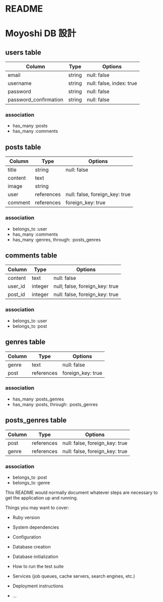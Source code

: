 # README

# Moyoshi DB 設計

## users table 
|Column|Type|Options|
|------|----|-------|
|email|string|null: false|
|username|string|null: false, index: true|
|password|string|null: false|
|password_confirmation|string|null: false|

### association
- has_many :posts
- has_many :comments

## posts table
|Column|Type|Options|
|------|----|-------|
|title|string|null: false|
|content|text|
|image|string|
|user|references|null: false, foreign_key: true|
|comment|references|foreign_key: true|

### association
- belongs_to :user
- has_many :comments
- has_many :genres, through: :posts_genres

## comments table 
|Column|Type|Options|
|------|----|-------|
|content|text|null: false|
|user_id|integer|null; false, foreign_key: true|
|post_id|integer|null: false, foreign_key: true|

### association
- belongs_to :user
- belongs_to :post


## genres table
|Column|Type|Options|
|------|----|-------|
|genre|text|null: false|
|post|references|foreign_key: true|

### association
- has_many :posts_genres
- has_many :posts, through: :posts_genres

## posts_genres table
|Column|Type|Options|
|------|----|-------|
|post|references|null: false, foreign_key: true|
|genre|references|null: false, foreign_key: true|

### association
- belongs_to :post
- belongs_to :genre

This README would normally document whatever steps are necessary to get the
application up and running.

Things you may want to cover:

* Ruby version

* System dependencies

* Configuration

* Database creation

* Database initialization

* How to run the test suite

* Services (job queues, cache servers, search engines, etc.)

* Deployment instructions

* ...
